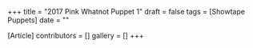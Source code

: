 +++
title = "2017 Pink Whatnot Puppet 1"
draft = false
tags = [Showtape Puppets]
date = ""

[Article]
contributors = []
gallery = []
+++